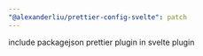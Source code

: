 ```yaml
---
"@alexanderliu/prettier-config-svelte": patch
---
```


include packagejson prettier plugin in svelte plugin
